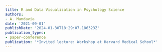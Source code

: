 ```yaml
---
title: R and Data Visualization in Psychology Science
authors:
- A. Mandavia
date: '2021-09-01'
publishDate: '2024-01-30T18:29:07.186323Z'
publication_types:
- paper-conference
publication: '*Invited lecture: Workshop at Harvard Medical School*'
---
```

